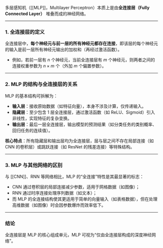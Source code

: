 多层感知机（[[MLP]]，Multilayer Perceptron）本质上是由**全连接层（Fully Connected Layer）** 堆叠而成的神经网络。

---

### 1. 全连接层的定义

全连接层中，**每个神经元与前一层的所有神经元都存在连接**，即该层的每个神经元的输入是前一层所有神经元输出的加权和（再经过激活函数）。  
- 例如，若前一层有 $n$ 个神经元，当前全连接层有 $m$ 个神经元，则两者之间的连接权重参数为 $n \times m$ 个（外加 $m$ 个偏置参数）。

---

### 2. MLP 的结构与全连接层的关系

MLP 的基本结构可拆解为：  
- **输入层**：接收原始数据（如特征向量），本身不涉及计算，仅传递输入。  
- **隐藏层**：至少包含 1 层全连接层，通过激活函数（如 ReLU、Sigmoid）引入非线性，实现特征的复杂变换。  
- **输出层**：最后一层全连接层，输出模型的预测结果（如分类任务的类别概率、回归任务的连续值）。  

**核心特点**：所有隐藏层和输出层均为全连接层，层与层之间不存在局部连接（如 CNN 的卷积层）或跳跃连接（如 ResNet 的残差连接）等特殊结构。

---

### 3. MLP 与其他网络的区别

与 [[CNN]]、RNN 等网络相比，MLP 的“全连接”特性是其最显著的标志：  
- CNN 通过卷积层的局部连接减少参数，适用于网格数据（如图像）；  
- RNN 通过时序连接处理序列数据（如文本）；  
- 而 MLP 的全连接结构使其更适用于简单的向量输入（如表格数据），但在处理高维数据（如图像）时会因参数爆炸而效率低下。

---

### 结论

全连接层是 MLP 的核心组成单元，MLP 可视为“仅由全连接层构成的深度神经网络”。
